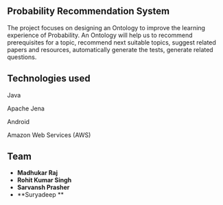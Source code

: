 ## Probability Recommendation System 
The project focuses on designing an Ontology to improve the learning experience of Probability. An Ontology will help us to recommend prerequisites for a topic, recommend next suitable topics, suggest related papers and resources, automatically generate the tests, generate related questions.

## Technologies used

Java

Apache Jena 

Android

Amazon Web Services (AWS)

## Team 

* **Madhukar Raj** 
* **Rohit Kumar Singh** 
* **Sarvansh Prasher** 
* **Suryadeep ** 

